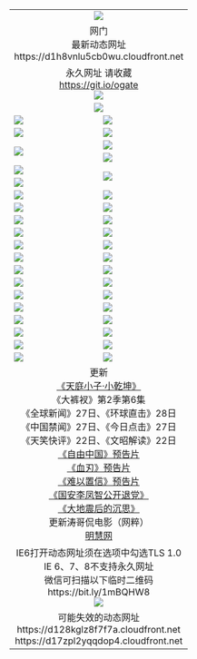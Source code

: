 ﻿<table>
  <tr></tr>
  <tr><td colspan=2 align=center><img src="https://d1h8vnlu5cb0wu.cloudfront.net/Up/oGate.jpg" /></td></tr>
  <tr><td colspan=2 align=center>网门<br>最新动态网址
<br>https://d1h8vnlu5cb0wu.cloudfront.net
    </td>
  </tr>
  <tr>
    <td colspan=2 align=center>永久网址 请收藏<br/><a href="https://git.io/ogate" target="_blank">https://git.io/ogate</a><br/><a href="https://d1h8vnlu5cb0wu.cloudfront.net/Up/0WMGDL2.png" target="_blank"><img src="https://d1h8vnlu5cb0wu.cloudfront.net/Up/0WMGD2.png"/></a></td>
    <!--td align=center>临时网址 微信用<br/><a href="https://bit.ly/1mBQHW8" target="_blank">https://bit.ly/1mBQHW8</a><br/><a href="https://d1h8vnlu5cb0wu.cloudfront.net/Up/0WMGDL3.png" target="_blank"><img src="https://d1h8vnlu5cb0wu.cloudfront.net/Up/0WMGD3.png"/></a></td-->
  </tr>
  <tr>
    <td colspan=2 align=center><a href="https://d1h8vnlu5cb0wu.cloudfront.net/ogUP.aspx?name=0oGate.apk" target="_blank"><img src="https://d1h8vnlu5cb0wu.cloudfront.net/Up/0WMAZ.jpg" /></a></td>
  </tr>
  <tr>
    <td><a href="https://d1h8vnlu5cb0wu.cloudfront.net/ogNice.aspx" target="_blank"><img src="https://d1h8vnlu5cb0wu.cloudfront.net/Up/0WCYY.jpg" /></a></td>
    <td><a href="https://d1h8vnlu5cb0wu.cloudfront.net/onCO.aspx?ob=600%E4%BA%8B%E7%89%A9&op=%E5%A2%9E%E5%88%A0%E6%94%B9&args=WH1~%23%E7%B1%BB%E5%9E%8B6%E6%96%B0%E9%97%BB%7c%23%E7%B1%BB%E5%9E%8B6%E8%AF%84%E8%AE%BA&mode=" target="_blank"><img src="https://d1h8vnlu5cb0wu.cloudfront.net/Up/0WZTT.jpg" /></a></td> 
  </tr>
  <tr>
    <td><a href="https://d1h8vnlu5cb0wu.cloudfront.net/ogDY.aspx" target="_blank"><img src="https://d1h8vnlu5cb0wu.cloudfront.net/Up/0FK.jpg" /></a></td>
    <td><a href="https://d1h8vnlu5cb0wu.cloudfront.net/ogST.aspx" target="_blank"><img src="https://d1h8vnlu5cb0wu.cloudfront.net/Up/0ST.jpg" /></a></td> 
  </tr>
  <tr>
    <td rowspan=2><a href="https://d1h8vnlu5cb0wu.cloudfront.net/ogUP.aspx?name=WJ.mp4&count=T:1,480P:1" target="_blank"><img src="https://d1h8vnlu5cb0wu.cloudfront.net/Up/WJ.jpg" /></a></td>
    <td><a href="https://d1h8vnlu5cb0wu.cloudfront.net/ogUP.aspx?name=11DKC.mp4&count=T:2,2:6,1:16" target="_blank"><img src="https://d1h8vnlu5cb0wu.cloudfront.net/Up/11DKC.jpg" /></a></td> 
  </tr>
  <tr>
    <td><a href="https://d1h8vnlu5cb0wu.cloudfront.net/ogUP.aspx?name=LRSH.mp4&count=W:13,2:10" target="_blank"><img src="https://d1h8vnlu5cb0wu.cloudfront.net/Up/LRSH.jpg" /></a></td>
  </tr>
  <tr>
    <td><a href="https://d1h8vnlu5cb0wu.cloudfront.net/ogUP.aspx?name=JQR.mp4&count=2" target="_blank"><img src="https://d1h8vnlu5cb0wu.cloudfront.net/Up/JQR.jpg" /></a></td>   
    <td rowspan=2><a href="https://d1h8vnlu5cb0wu.cloudfront.net/ogUP.aspx?name=JP.mp4&count=9" target="_blank"><img src="https://d1h8vnlu5cb0wu.cloudfront.net/Up/JP.jpg" /></td>
  </tr>
  <tr>
    <td><div><a href="https://d1h8vnlu5cb0wu.cloudfront.net/ogUP.aspx?name=LRWS.mp4&count=7B:7,6B:44,5A:10,5B:35,4A:14,4B:19,3A:10,3B:26,2A:16,2B:21,1A:23,1B:29&current=7B:7" target="_blank"><img src="https://d1h8vnlu5cb0wu.cloudfront.net/Up/LRWS.jpg" /></a></td>
  </tr>
  <tr>
    <td><a href="https://d1h8vnlu5cb0wu.cloudfront.net/ogUP.aspx?name=SSZJ.mp4&count=SP:6,480P:8" target="_blank"><img src="https://d1h8vnlu5cb0wu.cloudfront.net/Up/SSZJ.jpg" /></a></td>
    <td><a href="https://d1h8vnlu5cb0wu.cloudfront.net/ogUP.aspx?name=WH.mp4" target="_blank"><img src="https://d1h8vnlu5cb0wu.cloudfront.net/Up/WH.jpg" /></a></td>
  </tr>
  <tr>
    <td><a href="https://d1h8vnlu5cb0wu.cloudfront.net/ogUP.aspx?name=ZY.mp4&count=2015:16" target="_blank"><img src="https://d1h8vnlu5cb0wu.cloudfront.net/Up/ZY.jpg" /></a</td>
    <td><a href="https://d1h8vnlu5cb0wu.cloudfront.net/ogUP.aspx?name=XTFY.mp4&count=B:2,A:24" target="_blank"><img src="https://d1h8vnlu5cb0wu.cloudfront.net/Up/XTFY.jpg" /></a></td>
  </tr>
  <tr>
    <td><a href="https://d1h8vnlu5cb0wu.cloudfront.net/ogUP.aspx?name=1LYF.mp4&count=2" target="_blank"><img src="https://d1h8vnlu5cb0wu.cloudfront.net/Up/1LYF0.jpg" /></a></td>
    <td><a href="https://d1h8vnlu5cb0wu.cloudfront.net/ogUP.aspx?name=1ZGC.mp4&count=6" target="_blank"><img src="https://d1h8vnlu5cb0wu.cloudfront.net/Up/1ZGC0.jpg" /></a></td>
  </tr>
  <tr>
    <td><a href="https://d1h8vnlu5cb0wu.cloudfront.net/ogUP.aspx?name=1ZKM.mp4&count=3&current=3" target="_blank"><img src="https://d1h8vnlu5cb0wu.cloudfront.net/Up/1ZKM0.jpg" /></a></td>  
    <td><a href="https://d1h8vnlu5cb0wu.cloudfront.net/ogUP.aspx?name=1WWY.mp4&count=6&current=6" target="_blank"><img src="https://d1h8vnlu5cb0wu.cloudfront.net/Up/1WWY0.jpg" /></a></td>
  </tr>
  <tr>
    <td><a href="https://d1h8vnlu5cb0wu.cloudfront.net/ogUP.aspx?name=10JGY.mp4&count=3" target="_blank"><img src="https://d1h8vnlu5cb0wu.cloudfront.net/Up/10JGY0.jpg" /></a></td>
    <td><a href="https://d1h8vnlu5cb0wu.cloudfront.net/ogUP.aspx?name=10CYS.mp4&count=2" target="_blank"><img src="https://d1h8vnlu5cb0wu.cloudfront.net/Up/10CYS0.jpg" /></a></td>
  </tr>
  <tr>
    <td><a href="https://d1h8vnlu5cb0wu.cloudfront.net/ogUP.aspx?name=4SQQ.mp4&count=201602:20,201601:21&current=201602:20" target="_blank"><img src="https://d1h8vnlu5cb0wu.cloudfront.net/Up/4SQQ0.jpg"/></a></td>
    <td><a href="https://d1h8vnlu5cb0wu.cloudfront.net/ogUP.aspx?name=4SHQ.mp4&count=201602:26,201601:28&current=201602:26" target="_blank"><img src="https://d1h8vnlu5cb0wu.cloudfront.net/Up/4SHQ0.jpg"/></a></td>
  </tr>
  <tr>
    <td><a href="https://d1h8vnlu5cb0wu.cloudfront.net/ogUP.aspx?name=4SZG.mp4&count=201602:20,201601:23&current=201602:20" target="_blank"><img src="https://d1h8vnlu5cb0wu.cloudfront.net/Up/4SZG0.jpg"/></a></td>
    <td><a href="https://d1h8vnlu5cb0wu.cloudfront.net/ogUP.aspx?name=4SDJ.mp4&count=201602A:23,201602B:7,201601A:48,201601B:6&current=201602A:23" target="_blank"><img src="https://d1h8vnlu5cb0wu.cloudfront.net/Up/4SDJ0.jpg"/></a></td>
  </tr>
  <tr>
    <td><a href="https://d1h8vnlu5cb0wu.cloudfront.net/ogUP.aspx?name=4CTX.mp4&count=201602:3,201601:4&current=201602:3" target="_blank"><img src="https://d1h8vnlu5cb0wu.cloudfront.net/Up/4CTX0.jpg"/></a></td>
    <td><a href="https://d1h8vnlu5cb0wu.cloudfront.net/ogUP.aspx?name=4CWZ.mp4&count=201602:3,201601:4&current=201602:3" target="_blank"><img src="https://d1h8vnlu5cb0wu.cloudfront.net/Up/4CWZ0.jpg"/></a></td>
  </tr>
  <tr>
    <td><a href="https://d1h8vnlu5cb0wu.cloudfront.net/onUP.aspx?name=https://dwsfx5awq5vcc.cloudfront.net/" target="_blank"><img src="https://d1h8vnlu5cb0wu.cloudfront.net/Up/0DTW.jpg"/></a></td>
    <td><a href="https://d1h8vnlu5cb0wu.cloudfront.net/onUP.aspx?name=https://d240ns8up8earz.cloudfront.net/acenter/" target="_blank"><img src="https://d1h8vnlu5cb0wu.cloudfront.net/Up/0TDW.jpg" /></a></td>
  </tr>
  <tr>
    <td><a href="https://d1h8vnlu5cb0wu.cloudfront.net/onUP.aspx?name=https://d4508d6vomz2p.cloudfront.net/gb/nsc413.htm" target="_blank"><img src="https://d1h8vnlu5cb0wu.cloudfront.net/Up/0DJY.jpg" /></a></td>
    <td><a href="https://d1h8vnlu5cb0wu.cloudfront.net/onUP.aspx?name=https://d3bxwq7vzudb5l.cloudfront.net/xtr/gb/prog204.html" target="_blank"><img src="https://d1h8vnlu5cb0wu.cloudfront.net/Up/0XTR.jpg" /></a></td>
  </tr>
  <tr>
    <td><a href="https://d1h8vnlu5cb0wu.cloudfront.net/onUP.aspx?name=https://d3aj00iefsmfgc.cloudfront.net/" target="_blank"><img src="https://d1h8vnlu5cb0wu.cloudfront.net/Up/0MHW.jpg" /></a></td>
    <td><a href="https://d1h8vnlu5cb0wu.cloudfront.net/onUP.aspx?name=https://d1lcj91uv80klr.cloudfront.net/" target="_blank"><img src="https://d1h8vnlu5cb0wu.cloudfront.net/Up/0ZJW.jpg" /></a></td>
  </tr>
  <tr>
    <td><a href="https://d1h8vnlu5cb0wu.cloudfront.net/ogUP.aspx?name=0FG.zip" target="_blank"><img src="https://d1h8vnlu5cb0wu.cloudfront.net/Up/0FG.jpg" /></a></td>
    <td><a href="https://d1h8vnlu5cb0wu.cloudfront.net/ogUP.aspx?name=0FGA.apk" target="_blank"><img src="https://d1h8vnlu5cb0wu.cloudfront.net/Up/0FGA.jpg" /></a></td>
  </tr>
  <tr>
    <td><a href="https://d1h8vnlu5cb0wu.cloudfront.net/ogUP.aspx?name=0U.zip" target="_blank"><img src="https://d1h8vnlu5cb0wu.cloudfront.net/Up/0U.jpg" /></a></td>
    <td><a href="https://d1h8vnlu5cb0wu.cloudfront.net/ogUP.aspx?name=0UA.apk" target="_blank"><img src="https://d1h8vnlu5cb0wu.cloudfront.net/Up/0UA.jpg" /></a></td>
  </tr>
  <tr>
    <td><a href="https://d1h8vnlu5cb0wu.cloudfront.net/ogUP.aspx?name=0iPPOTV.zip" target="_blank"><img src="https://d1h8vnlu5cb0wu.cloudfront.net/Up/0iPPOTV.jpg" /></a></td>
    <td><a href="https://d1h8vnlu5cb0wu.cloudfront.net/ogUP.aspx?name=0iNTD.apk" target="_blank"><img src="https://d1h8vnlu5cb0wu.cloudfront.net/Up/0iNTD.jpg" /></a></td>
  </tr>
  <tr>
    <td colspan=2 align=center>更新<br>
      <a href="https://d1h8vnlu5cb0wu.cloudfront.net/ogUP.aspx?name=1XQK.mp4&count=13" target="_blank">《天庭小子·小乾坤》</a><br>
      《大裤衩》第2季第6集<br>
      《全球新闻》27日、《环球直击》28日<br>
      《中国禁闻》27日、《今日点击》27日<br>
      《天笑快评》22日、《文昭解读》22日<br>
      <a href="https://d1h8vnlu5cb0wu.cloudfront.net/ogUP.aspx?name=11ZYZG0.mp4" target="_blank">《自由中国》预告片</a><br>
      <a href="https://d1h8vnlu5cb0wu.cloudfront.net/ogUP.aspx?name=11XR.mp4" target="_blank">《血刃》预告片</a><br>
      <a href="https://d1h8vnlu5cb0wu.cloudfront.net/ogUP.aspx?name=11NYZX.mp4&count=2" target="_blank">《难以置信》预告片</a><br>
      <a href="https://d1h8vnlu5cb0wu.cloudfront.net/ogUP.aspx?name=4LFZ.mp4" target="_blank">《国安李凤智公开退党》</a><br>
      <a href="https://d1h8vnlu5cb0wu.cloudfront.net/ogUP.aspx?name=4DDZHDCS.mp4" target="_blank">《大地震后的沉思》</a><br>
      更新涛哥侃电影（网粹）<br>
      <a href="https://d1h8vnlu5cb0wu.cloudfront.net/onUP.aspx?name=https://www.minghui.org/" target="_blank">明慧网</a></td>
    </td>
  </tr>
  <tr>
    <td colspan=2 align=center>IE6打开动态网址须在选项中勾选TLS 1.0<br/>IE 6、7、8不支持永久网址<br/>
      微信可扫描以下临时二维码<br/>https://bit.ly/1mBQHW8<br/><a href="https://d1h8vnlu5cb0wu.cloudfront.net/Up/0WMGDL3.png" target="_blank"><img src="https://d1h8vnlu5cb0wu.cloudfront.net/Up/0WMGD3.png"/></a><br>
  </tr>
  <tr>
    <td colspan=2 align=center>可能失效的动态网址
<br>https://d128kglz8f7f7a.cloudfront.net
<br>https://d17zpl2yqqdop4.cloudfront.net
    </td>
  </tr>
</table>
